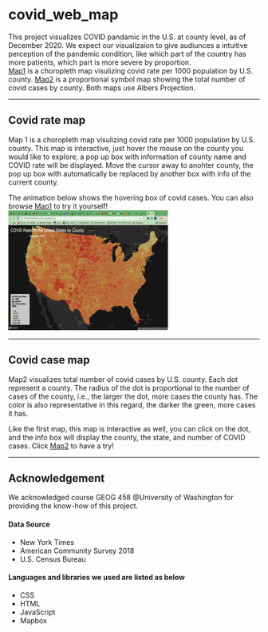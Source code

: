 # covid_web_map
This project visualizes COVID pandamic in the U.S. at county level, as of December 2020. We expect our visualizaion to give audiunces a intuitive perception of the pandemic condition, like which part of the country has more patients, which part is more severe by proportion.  
[Map1](map1.html) is a choropleth map visulizing covid rate per 1000 population by U.S. county. [Map2](map2.html) is a proportional symbol map showing the total number of covid cases by county. Both maps use Albers Projection.
<hr>

## Covid rate map
Map 1 is a choropleth map visulizing covid rate per 1000 population by U.S. county. This map is interactive, just hover the mouse on the county you would like to explore, a pop up box with information of county name and COVID rate will be displayed. Move the cursor away to anohter county, the pop up box with automatically be replaced by another box with info of the current county.

The animation below shows the hovering box of covid cases. You can also browse [Map1](map1.html) to try it yourself!
![screenshot](img/m1.gif)
<hr>

## Covid case map
Map2 visualizes total number of covid cases by U.S. county. Each dot represent a county. The radius of the dot is proportional to the number of cases of the county, i.e., the larger the dot, more cases the county has. The color is also representative in this regard, the darker the green, more cases it has.

Like the first map, this map is interactive as well, you can click on the dot, and the info box will display the county, the state, and number of COVID cases.
Click [Map2](map2.html) to have a try!

<hr>

## Acknowledgement
We acknowledged course GEOG 458 @University of Washington for providing the know-how of this project.
#### Data Source
* New York Times
* American Community Survey 2018
* U.S. Census Bureau
#### Languages and libraries we used are listed as below
* CSS
* HTML
* JavaScript
* Mapbox
